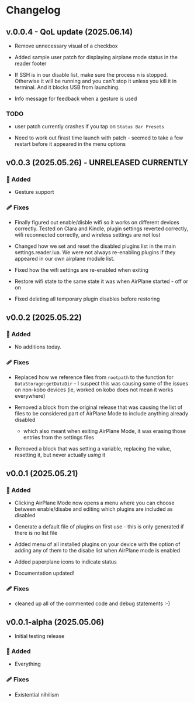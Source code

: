 # Changelog

## v.0.0.4 - QoL update (2025.06.14)

* Remove unnecessary visual of a checkbox

* Added sample user patch for displaying airplane mode status in the reader footer

* If SSH is in our disable list, make sure the process  n is stopped. Otherwise it will be running and you can't stop it unless you kill it in terminal. And it blocks USB from launching.

* Info message for feedback when a gesture is used

### TODO

* user patch currently crashes if you tap on `Status Bar Presets`

* Need to work out firast time launch with patch - seemed to take a few restart before it appeared in the menu options

## v0.0.3  (2025.05.26) - UNRELEASED CURRENTLY


### 🚀 Added

* Gesture support

### 🩹 Fixes

* Finally figured out enable/disble wifi so it works on different devices correctly. Tested on Clara and Kindle, plugin settings reverted correctly, wifi reconnected correctly, and wireless settings are not lost

* Changed how we set and reset the disabled plugins list in the main settings.reader.lua. We were not always re-enabling plugins if they appeared in our own airplane module list.

* Fixed how the wifi settings are re-enabled when exiting

* Restore wifi state to the same state it was when AirPlane started - off or on

* Fixed deleting all temporary plugin disables before restoring


## v0.0.2  (2025.05.22)

### 🚀 Added

* No additions today.

### 🩹 Fixes

* Replaced how we reference files from `rootpath` to the function for
  `DataStorage:getDataDir` - I suspect this was causing some of the issues on
  non-kobo devices (ie, worked on kobo does not mean it works everywhere)
  
* Removed a block from the original release that was causing the list of files
  to be considered part of AirPlane Mode to include anything already disabled
  - which also meant when exiting AirPlane Mode, it was erasing those entries
  from the settings files

* Removed a block that was setting a variable, replacing the value, resetting it, but never actually *using* it

## v0.0.1 (2025.05.21)

### 🚀 Added

* Clicking AirPlane Mode now opens a menu where you can choose between
  enable/disabe and editing which plugins are included as disabled

* Generate a default file of plugins on first use - this is only generated if 
there is no list file

* Added menu of all installed plugins on your device with the option of adding
  any of them to the disabe list when AirPlane mode is enabled

* Added paperplane icons to indicate status

* Documentation updated!

### 🩹 Fixes

* cleaned up all of the commented code and debug statements :-)

## v0.0.1-alpha (2025.05.06)

* Initial testing release

### 🚀 Added

* Everything

### 🩹 Fixes

* Existential nihilism
